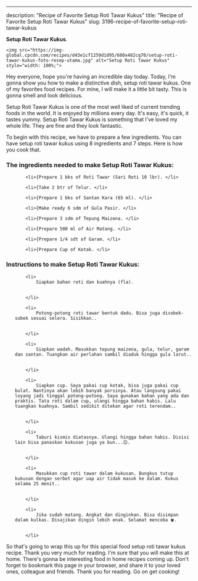 ---
description: "Recipe of Favorite Setup Roti Tawar Kukus"
title: "Recipe of Favorite Setup Roti Tawar Kukus"
slug: 3196-recipe-of-favorite-setup-roti-tawar-kukus

<p>
	<strong>Setup Roti Tawar Kukus</strong>. 
	
</p>
<p>
	
	<img src="https://img-global.cpcdn.com/recipes/d43e1cf1259d1d95/680x482cq70/setup-roti-tawar-kukus-foto-resep-utama.jpg" alt="Setup Roti Tawar Kukus" style="width: 100%;">
	
	
</p>
<p>
	Hey everyone, hope you're having an incredible day today. Today, I'm gonna show you how to make a distinctive dish, setup roti tawar kukus. One of my favorites food recipes. For mine, I will make it a little bit tasty. This is gonna smell and look delicious.
</p>
	
<p>
	Setup Roti Tawar Kukus is one of the most well liked of current trending foods in the world. It is enjoyed by millions every day. It's easy, it's quick, it tastes yummy. Setup Roti Tawar Kukus is something that I've loved my whole life. They are fine and they look fantastic.
</p>
<p>
	
</p>

<p>
To begin with this recipe, we have to prepare a few ingredients. You can have setup roti tawar kukus using 8 ingredients and 7 steps. Here is how you cook that.
</p>

<h3>The ingredients needed to make Setup Roti Tawar Kukus:</h3>

<ol>
	
		<li>{Prepare 1 bks of Roti Tawar (Sari Roti 10 lbr). </li>
	
		<li>{Take 2 btr of Telur. </li>
	
		<li>{Prepare 1 bks of Santan Kara (65 ml). </li>
	
		<li>{Make ready 6 sdm of Gula Pasir. </li>
	
		<li>{Prepare 3 sdm of Tepung Maizena. </li>
	
		<li>{Prepare 500 ml of Air Matang. </li>
	
		<li>{Prepare 1/4 sdt of Garam. </li>
	
		<li>{Prepare Cup of Kotak. </li>
	
</ol>
<p>
	
</p>

<h3>Instructions to make Setup Roti Tawar Kukus:</h3>

<ol>
	
		<li>
			Siapkan bahan roti dan kuahnya (fla).
			
			
		</li>
	
		<li>
			Potong-potong roti tawar bentuk dadu. Bisa juga disobek-sobek sesuai selera. Sisihkan..
			
			
		</li>
	
		<li>
			Siapkan wadah. Masukkan tepung maizena, gula, telur, garam dan santan. Tuangkan air perlahan sambil diaduk hingga gula larut..
			
			
		</li>
	
		<li>
			Siapkan cup. Saya pakai cup kotak, bisa juga pakai cup bulat. Nantinya akan lebih banyak porsinya. Atau langsung pakai loyang jadi tinggal potong-potong. Saya gunakan bahan yang ada dan praktis. Tata roti dalam cup, ulangi hingga bahan habis. Lalu tuangkan kuahnya. Sambil sedikit ditekan agar roti terendam..
			
			
		</li>
	
		<li>
			Taburi kismis diatasnya. Ulangi hingga bahan habis. Disisi lain bisa panaskan kukusan juga ya bun...😊.
			
			
		</li>
	
		<li>
			Masukkan cup roti tawar dalam kukusan. Bungkus tutup kukusan dengan serbet agar uap air tidak masuk ke dalam. Kukus selama 25 menit..
			
			
		</li>
	
		<li>
			Jika sudah matang. Angkat dan dinginkan. Bisa disimpan dalam kulkas. Disajikan dingin lebih enak. Selamat mencoba 🍀.
			
			
		</li>
	
</ol>

<p>
	
</p>

<p>
	So that's going to wrap this up for this special food setup roti tawar kukus recipe. Thank you very much for reading. I'm sure that you will make this at home. There's gonna be interesting food in home recipes coming up. Don't forget to bookmark this page in your browser, and share it to your loved ones, colleague and friends. Thank you for reading. Go on get cooking!
</p>
